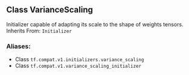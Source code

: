 ## Class VarianceScaling
Initializer capable of adapting its scale to the shape of weights tensors.
Inherits From: `Initializer`
### Aliases:
- Class `tf.compat.v1.initializers.variance_scaling`
- Class `tf.compat.v1.variance_scaling_initializer`
